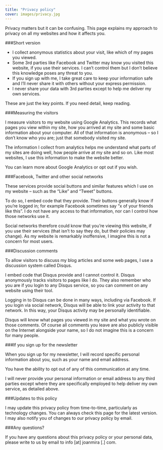 ```yaml
---
title: "Privacy policy"
cover: images/privacy.jpg
---
```


Privacy matters but it can be confusing. This page explains my approach to privacy on all my websites and how it affects you.

###Short version

* I collect anonymous statistics about your visit, like which of my pages you viewed.
* Some 3rd parties like Facebook and Twitter may know you visited this website, if you use their services. I can’t control them but I don’t believe this knowledge poses any threat to you.
* If you sign up with me, I take great care to keep your information safe and I’ll never share it with others without your express permission.
* I never share your data with 3rd parties except to help me deliver my own services.

These are just the key points. If you need detail, keep reading.

###Measuring the visitors

I measure visitors to my website using Google Analytics. This records what pages you view within my site, how you arrived at my site and some basic information about your computer. All of that information is anonymous – so I don’t know who you are; just that somebody visited my site.

The information I collect from analytics helps me understand what parts of my sites are doing well, how people arrive at my site and so on. Like most websites, I use this information to make the website better.

You can learn more about Google Analytics or opt out if you wish.

###Facebook, Twitter and other social networks

These services provide social buttons and similar features which I use on my website – such as the “Like” and “Tweet” buttons.

To do so, I embed code that they provide. Their buttons generally know if you’re logged in; for example Facebook sometimes say “x of your friends like this”. I do not have any access to that information, nor can I control how those networks use it.

Social networks therefore could know that you’re viewing this website, if you use their services (that isn’t to say they do, but their policies may change). As my website is remarkably inoffensive, I imagine this is not a concern for most users.

###Discussion comments

To allow visitors to discuss my blog articles and some web pages, I use a discussion system called Disqus.

I embed code that Disqus provide and I cannot control it. Disqus anonymously tracks visitors to pages like I do. They also remember who you are if you login to any Disqus service, so you can comment on any website using their tool.

Logging in to Disqus can be done in many ways, including via Facebook. If you login via social network, Disqus will be able to link your activity to that network. In this way, your Disqus activity may be personally identifiable.

Disqus will know what pages you viewed in my site and what you wrote on those comments. Of course all comments you leave are also publicly visible on the Internet alongside your name, so I do not imagine this is a concern for many people.

###If you sign up for the newsletter

When you sign up for my newsletter, I will record specific personal information about you, such as your name and email address.

You have the ability to opt out of any of this communication at any time.

I will never provide your personal information or email address to any third parties except where they are specifically employed to help deliver my own service, as detailed above.

###Updates to this policy

I may update this privacy policy from time-to-time, particularly as technology changes. You can always check this page for the latest version. I may also notify you of changes to our privacy policy by email.

###Any questions?

If you have any questions about this privacy policy or your personal data, please write to us by email to info [at] joanmira [.] com.
